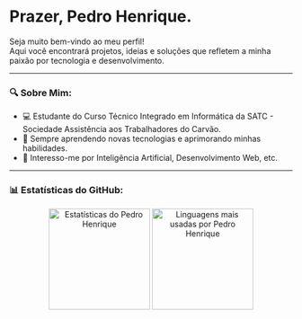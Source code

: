 ## <h1><b>Prazer, Pedro Henrique.</b></h1>

Seja muito bem-vindo ao meu perfil!  
Aqui você encontrará projetos, ideias e soluções que refletem a minha paixão por tecnologia e desenvolvimento.

---

### 🔍 Sobre Mim:
- 💻 Estudante do Curso Técnico Integrado em Informática da SATC - Sociedade Assistência aos Trabalhadores do Carvão.
- 📘 Sempre aprendendo novas tecnologias e aprimorando minhas habilidades.
- 🌟 Interesso-me por Inteligência Artificial, Desenvolvimento Web, etc.

---

### 📊 Estatísticas do GitHub:
<div align="center">
  <img height="180em" src="https://github-readme-stats.vercel.app/api?username=PedroHenrique9898&show_icons=true&theme=dark&include_all_commits=true&count_private=true" alt="Estatísticas do Pedro Henrique"/>
  <img height="180em" src="https://github-readme-stats.vercel.app/api/top-langs/?username=PedroHenrique9898&layout=compact&langs_count=7&theme=dark" alt="Linguagens mais usadas por Pedro Henrique"/>
</div>
<!--
---

### 🌐 Links:
- [LinkedIn](#)
-->
---

### 🤝 Contribuição:
Fique à vontade para explorar e contribuir nos repositórios. Caso tenha alguma sugestão ou dúvida, pode me contatar!

---

Obrigado pela visita!
